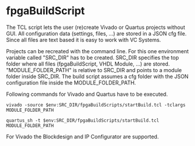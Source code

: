 # fpgaBuildScript
The TCL script lets the user (re)create Vivado or Quartus projects without GUI. All configuration data (settings, files, ...) are stored in a JSON cfg file. Since all files are text based it is easy to work with VC Systems. 

Projects can be recreated with the command line. For this one environment variable called "SRC_DIR" has to be created. 
SRC_DIR specifies the top folder where all files (fpgaBuildScript, VHDL Module, ...) are stored. "MODULE_FOLDER_PATH" is relative to SRC_DIR and points to a module folder inside SRC_DIR.
The build script assumes a cfg folder with the JSON configuration file inside the MODULE_FOLDER_PATH.

Following commands for Vivado and Quartus have to be executed.
<pre><code>vivado -source $env:SRC_DIR/fpgaBuildScripts/startBuild.tcl -tclargs MODULE_FOLDER_PATH
</code></pre>

<pre><code>quartus_sh -t $env:SRC_DIR/fpgaBuildScripts/startBuild.tcl MODULE_FOLDER_PATH
</code></pre>


For Vivado the Blockdesign and IP Configurator are supported. 
